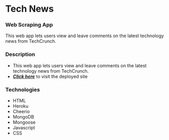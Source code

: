 # Tech News 
### Web Scraping App
This web app lets users view and leave comments on the latest technology news from TechCrunch.

### Description

- This web app lets users view and leave comments on the latest technology news from TechCrunch.
- _**[Click here](https://techcrunch-scraping.herokuapp.com/)**_ to visit the deployed site

### Technologies

- HTML
- Heroku
- Cheerio
- MongoDB
- Mongoose
- Javascript
- CSS
